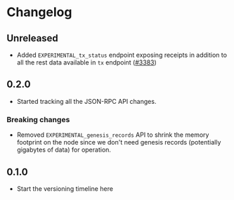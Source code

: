 # Changelog

## Unreleased

* Added `EXPERIMENTAL_tx_status` endpoint exposing receipts in addition to all
  the rest data available in `tx` endpoint
  ([#3383](https://github.com/nearprotocol/nearcore/pull/3383))

## 0.2.0

* Started tracking all the JSON-RPC API changes.

### Breaking changes

* Removed `EXPERIMENTAL_genesis_records` API to shrink the memory footprint on
  the node since we don't need genesis records (potentially gigabytes of data)
  for operation.

## 0.1.0

* Start the versioning timeline here
